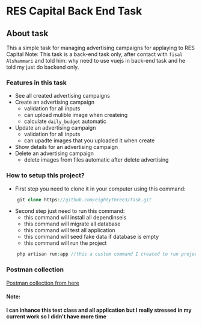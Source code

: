 # RES Capital Back End Task 

## About task
This a simple task for managing advertising campaigns for applaying to RES Capital
Note: This task is a back-end task only, after contact with ``fisal Alshammari`` and told him: why need to use vuejs in back-end task and he told my just do backend only.  

### Features in this task
* See all created advertising campaigns
* Create an advertising campaign
    * validation for all inputs
    * can upload mulible image when createing
    * calculate ``daily_budget`` automatic
* Update an advertising campaign
    * validation for all inputs
    * can upadte images that you uploaded it when create
* Show details for an advertising campaign
* Delete an advertising campaign
    * delete images from files automatic after delete advertising

### How to setup this project?

* First step you need to clone it in your computer using this command:
```php
    git clone https://github.com/eightythree3/task.git
```
* Second step just need to run this command:
    * this command will install all dependinseis
    * this command will migrate all database
    * this command will test all application
    * this command will seed fake data if database is empty
    * this command will run the project
```php
    php artisan run:app //this a custom command I created to run project in one command
```
### Postman collection
[Postman collection from here](https://drive.google.com/file/d/1WsVkBI0Rlf9wPUJMWVndLPTDTpHWIcA_/view?usp=sharing)

#### Note:
<strong>
I can inhance this test class and all application but I really stressed in my current work so I didn't have more time
</storng>
